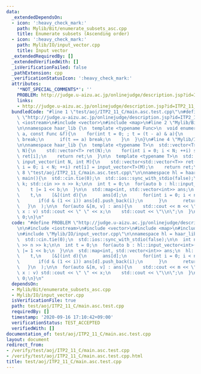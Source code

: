 ```yaml
---
data:
  _extendedDependsOn:
  - icon: ':heavy_check_mark:'
    path: Mylib/Bit/enumerate_subsets_asc.cpp
    title: Enumerate subsets (Ascending order)
  - icon: ':heavy_check_mark:'
    path: Mylib/IO/input_vector.cpp
    title: Input vector
  _extendedRequiredBy: []
  _extendedVerifiedWith: []
  _isVerificationFailed: false
  _pathExtension: cpp
  _verificationStatusIcon: ':heavy_check_mark:'
  attributes:
    '*NOT_SPECIAL_COMMENTS*': ''
    PROBLEM: http://judge.u-aizu.ac.jp/onlinejudge/description.jsp?id=ITP2_11_C
    links:
    - http://judge.u-aizu.ac.jp/onlinejudge/description.jsp?id=ITP2_11_C
  bundledCode: "#line 1 \"test/aoj/ITP2_11_C/main.asc.test.cpp\"\n#define PROBLEM\
    \ \"http://judge.u-aizu.ac.jp/onlinejudge/description.jsp?id=ITP2_11_C\"\n\n#include\
    \ <iostream>\n#include <vector>\n#include <map>\n#line 2 \"Mylib/Bit/enumerate_subsets_asc.cpp\"\
    \n\nnamespace haar_lib {\n  template <typename Func>\n  void enumerate_subsets_asc(int\
    \ a, const Func &f){\n    for(int t = 0; ; t = (t - a) & a){\n      if(not f(t))\
    \ break;\n      if(t == a) break;\n    }\n  }\n}\n#line 4 \"Mylib/IO/input_vector.cpp\"\
    \n\nnamespace haar_lib {\n  template <typename T>\n  std::vector<T> input_vector(int\
    \ N){\n    std::vector<T> ret(N);\n    for(int i = 0; i < N; ++i) std::cin >>\
    \ ret[i];\n    return ret;\n  }\n\n  template <typename T>\n  std::vector<std::vector<T>>\
    \ input_vector(int N, int M){\n    std::vector<std::vector<T>> ret(N);\n    for(int\
    \ i = 0; i < N; ++i) ret[i] = input_vector<T>(M);\n    return ret;\n  }\n}\n#line\
    \ 8 \"test/aoj/ITP2_11_C/main.asc.test.cpp\"\n\nnamespace hl = haar_lib;\n\nint\
    \ main(){\n  std::cin.tie(0);\n  std::ios::sync_with_stdio(false);\n\n  int n,\
    \ k; std::cin >> n >> k;\n\n  int t = 0;\n  for(auto b : hl::input_vector<int>(k)){\n\
    \    t |= 1 << b;\n  }\n\n  std::map<int, std::vector<int>> ans;\n  hl::enumerate_subsets_asc(\n\
    \    t,\n    [&](int d){\n      ans[d];\n      for(int i = 0; i < n; ++i){\n \
    \       if(d & (1 << i)) ans[d].push_back(i);\n      }\n      return true;\n \
    \   }\n  );\n\n  for(auto &[m, v] : ans){\n    std::cout << m << \":\";\n    for(auto\
    \ x : v) std::cout << \" \" << x;\n    std::cout << \"\\n\";\n  }\n\n  return\
    \ 0;\n}\n"
  code: "#define PROBLEM \"http://judge.u-aizu.ac.jp/onlinejudge/description.jsp?id=ITP2_11_C\"\
    \n\n#include <iostream>\n#include <vector>\n#include <map>\n#include \"Mylib/Bit/enumerate_subsets_asc.cpp\"\
    \n#include \"Mylib/IO/input_vector.cpp\"\n\nnamespace hl = haar_lib;\n\nint main(){\n\
    \  std::cin.tie(0);\n  std::ios::sync_with_stdio(false);\n\n  int n, k; std::cin\
    \ >> n >> k;\n\n  int t = 0;\n  for(auto b : hl::input_vector<int>(k)){\n    t\
    \ |= 1 << b;\n  }\n\n  std::map<int, std::vector<int>> ans;\n  hl::enumerate_subsets_asc(\n\
    \    t,\n    [&](int d){\n      ans[d];\n      for(int i = 0; i < n; ++i){\n \
    \       if(d & (1 << i)) ans[d].push_back(i);\n      }\n      return true;\n \
    \   }\n  );\n\n  for(auto &[m, v] : ans){\n    std::cout << m << \":\";\n    for(auto\
    \ x : v) std::cout << \" \" << x;\n    std::cout << \"\\n\";\n  }\n\n  return\
    \ 0;\n}\n"
  dependsOn:
  - Mylib/Bit/enumerate_subsets_asc.cpp
  - Mylib/IO/input_vector.cpp
  isVerificationFile: true
  path: test/aoj/ITP2_11_C/main.asc.test.cpp
  requiredBy: []
  timestamp: '2020-09-16 17:10:42+09:00'
  verificationStatus: TEST_ACCEPTED
  verifiedWith: []
documentation_of: test/aoj/ITP2_11_C/main.asc.test.cpp
layout: document
redirect_from:
- /verify/test/aoj/ITP2_11_C/main.asc.test.cpp
- /verify/test/aoj/ITP2_11_C/main.asc.test.cpp.html
title: test/aoj/ITP2_11_C/main.asc.test.cpp
---
```

